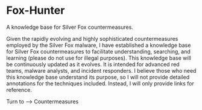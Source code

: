 # Fox-Hunter
A knowledge base for Silver Fox countermeasures.

Given the rapidly evolving and highly sophisticated countermeasures employed by the Silver Fox malware, I have established a knowledge base for Silver Fox countermeasures to facilitate understanding, searching, and learning (please do not use for illegal purposes). This knowledge base will be continuously updated as it evolves. It is intended for advanced red teams, malware analysts, and incident responders. I believe those who need this knowledge base understand its purpose, so I will not provide detailed annotations for the techniques included. Instead, I will only provide links for reference.

Turn to --> Countermeasures


